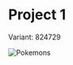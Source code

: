 # Project 1

Variant: 824729

![Pokemons](https://github.com/slamach/prog-labs/blob/master/prog-lab1/doc/anime.gif?raw=true)
